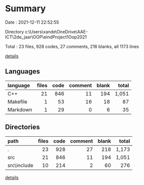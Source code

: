 # Summary

Date : 2021-12-11 22:52:55

Directory c:\Users\xande\OneDrive\AAE-ICT\2de_jaar\OOP\eindProject1Oop2021

Total : 23 files,  928 codes, 27 comments, 218 blanks, all 1173 lines

[details](details.md)

## Languages
| language | files | code | comment | blank | total |
| :--- | ---: | ---: | ---: | ---: | ---: |
| C++ | 21 | 846 | 11 | 194 | 1,051 |
| Makefile | 1 | 53 | 16 | 18 | 87 |
| Markdown | 1 | 29 | 0 | 6 | 35 |

## Directories
| path | files | code | comment | blank | total |
| :--- | ---: | ---: | ---: | ---: | ---: |
| . | 23 | 928 | 27 | 218 | 1,173 |
| src | 21 | 846 | 11 | 194 | 1,051 |
| src\include | 10 | 214 | 2 | 60 | 276 |

[details](details.md)